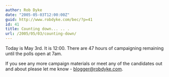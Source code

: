 ```yaml
---
author: Rob Dyke
date: "2005-05-03T12:00:00Z"
guid: http://www.robdyke.com/bec/?p=41
id: 41
title: Counting down... .. .
url: /2005/05/03/counting-down/
---
```

Today is May 3rd. It is 12:00. There are 47 hours of campaigning remaining until the polls open at 7am.

If you see any more campaign materials or meet any of the candidates out and about please let me know - [blogger@robdyke.com](mailto://blogger@robdyke.com).